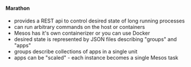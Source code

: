 #### Marathon

 * provides a REST api to control desired state of long running processes
 * can run arbitrary commands on the host or containers
 * Mesos has it's own containerizer or you can use Docker
 * desired state is represented by JSON files describing "groups" and "apps"
 * groups describe collections of apps in a single unit
 * apps can be "scaled" - each instance becomes a single Mesos task
 